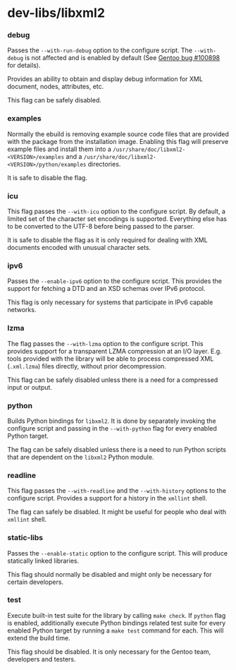 # dev-libs/libxml2

### debug
Passes the `--with-run-debug` option to the configure script. The `--with-debug` is not affected and is enabled by default (See [Gentoo bug #100898](https://bugs.gentoo.org/100898) for details).

Provides an ability to obtain and display debug information for XML document, nodes, attributes, etc.

This flag can be safely disabled.

### examples
Normally the ebuild is removing example source code files that are provided with the package from the installation image. Enabling this flag will preserve example files and install them into a `/usr/share/doc/libxml2-<VERSION>/examples` and a `/usr/share/doc/libxml2-<VERSION>/python/examples` directories.

It is safe to disable the flag.

### icu
This flag passes the `--with-icu` option to the configure script. By default, a limited set of the character set encodings is supported. Everything else has to be converted to the UTF-8 before being passed to the parser.

It is safe to disable the flag as it is only required for dealing with XML documents encoded with unusual character sets.

### ipv6
Passes the `--enable-ipv6` option to the configure script. This provides the support for fetching a DTD and an XSD schemas over IPv6 protocol.

This flag is only necessary for systems that participate in IPv6 capable networks.

### lzma
The flag passes the `--with-lzma` option to the configure script. This provides support for a transparent LZMA compression at an I/O layer. E.g.  tools provided with the library will be able to process compressed XML (`.xml.lzma`) files directly, without prior decompression.

This flag can be safely disabled unless there is a need for a compressed input or output.

### python
Builds Python bindings for `libxml2`. It is done by separately invoking the configure script and passing in the `--with-python` flag for every enabled Python target.

The flag can be safely disabled unless there is a need to run Python scripts that are dependent on the `libxml2` Python module.

### readline
This flag passes the `--with-readline` and the `--with-history` options to the configure script. Provides a support for a history in the `xmllint` shell.

The flag can safely be disabled. It might be useful for people who deal with `xmllint` shell.

### static-libs
Passes the `--enable-static` option to the configure script. This will produce statically linked libraries.

This flag should normally be disabled and might only be necessary for certain developers.

### test
Execute built-in test suite for the library by calling `make check`. If `python` flag is enabled, additionally execute Python bindings related test suite for every enabled Python target by running a `make test` command for each. This will extend the build time.

This flag should be disabled. It is only necessary for the Gentoo team, developers and testers.
